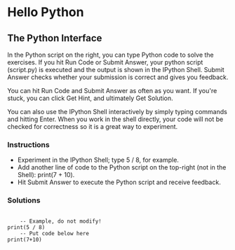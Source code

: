 # Hello Python

## The Python Interface
In the Python script on the right, you can type Python code to solve the exercises. If you hit Run Code or Submit Answer, your python script (script.py) is executed and the output is shown in the IPython Shell. Submit Answer checks whether your submission is correct and gives you feedback.

You can hit Run Code and Submit Answer as often as you want. If you're stuck, you can click Get Hint, and ultimately Get Solution.

You can also use the IPython Shell interactively by simply typing commands and hitting Enter. When you work in the shell directly, your code will not be checked for correctness so it is a great way to experiment.

### Instructions
- Experiment in the IPython Shell; type 5 / 8, for example.
- Add another line of code to the Python script on the top-right (not in the Shell): print(7 + 10).
- Hit Submit Answer to execute the Python script and receive feedback.

### Solutions
<section>
    <pre><code>
    -- Example, do not modify!
print(5 / 8)
    -- Put code below here
print(7+10)
    </code></pre>
</section>